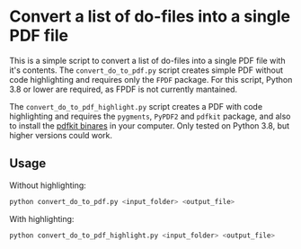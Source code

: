 # Convert a list of do-files into a single PDF file

This is a simple script to convert a list of do-files into a single PDF file with it's contents. The `convert_do_to_pdf.py` script creates simple PDF without code highlighting and requires only the `FPDF` package. For this script, Python 3.8 or lower are required, as FPDF is not currently mantained.

The `convert_do_to_pdf_highlight.py` script creates a PDF with code highlighting and requires the `pygments`, `PyPDF2` and `pdfkit` package, and also to install the [pdfkit binares](https://wkhtmltopdf.org/downloads.html) in your computer. Only tested on Python 3.8, but higher versions could work.

## Usage
Without highlighting:

```bash
python convert_do_to_pdf.py <input_folder> <output_file>
```

With highlighting:
```bash
python convert_do_to_pdf_highlight.py <input_folder> <output_file>
```

